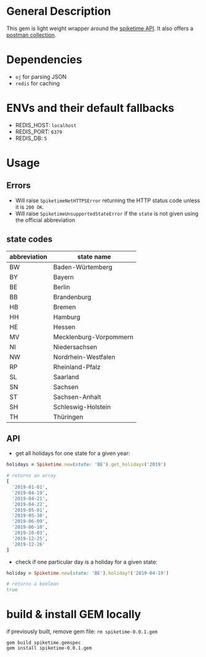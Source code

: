 # General Description
This gem is light weight wrapper around the [spiketime API](https://www.spiketime.de/blog/spiketime-feiertag-api-feiertage-nach-bundeslandern/). It also offers a [postman collection](https://www.getpostman.com/collections/16ba518999fbcff4c02c).

# Dependencies
* `oj` for parsing JSON
* `redis` for caching

# ENVs and their default fallbacks
* REDIS_HOST: `localhost`
* REDIS_PORT: `6379`
* REDIS_DB: `5`

# Usage

## Errors
* Will raise `SpiketimeNetHTTPSError` returning the HTTP status code unless it is `200 OK`.
* Will raise `SpiketimeUnsupportedStateError` if the `state` is not given using the official abbreviation

## state codes

| abbreviation | state name |
| ------------ | ---------- |
|      BW      | Baden-Würtemberg |
|      BY      | Bayern |
|      BE      | Berlin |
|      BB      | Brandenburg |
|      HB      | Bremen |
|      HH      | Hamburg |
|      HE      | Hessen |
|      MV      | Mecklenburg-Vorpommern |
|      NI      | Niedersachsen |
|      NW      | Nordrhein-Westfalen |
|      RP      | Rheinland-Pfalz |
|      SL      | Saarland |
|      SN      | Sachsen |
|      ST      | Sachsen-Anhalt |
|      SH      | Schleswig-Holstein |
|      TH      | Thüringen |

## API
* get all holidays for one state for a given year:
```ruby
holidays = Spiketime.new(state: 'BE').get_holidays('2019')

# returns an array
[
  '2019-01-01',
  '2019-04-19',
  '2019-04-21',
  '2019-04-22',
  '2019-05-01',
  '2019-05-30',
  '2019-06-09',
  '2019-06-10',
  '2019-10-03',
  '2019-12-25',
  '2019-12-26'
]
```

* check if one particular day is a holiday for a given state:
```ruby
holiday = Spiketime.new(state: 'BE').holiday?('2019-04-19')

# returns a boolean
true
```

# build & install GEM locally
if previously built, remove gem file: `rm spiketime-0.0.1.gem`
```
gem build spiketime.gemspec
gem install spiketime-0.0.1.gem
```
